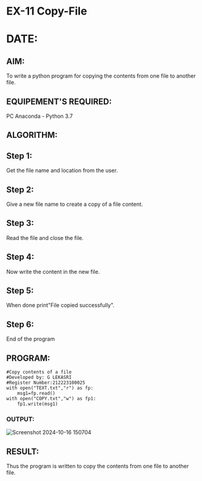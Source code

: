 # EX-11 Copy-File
# DATE:
## AIM:
To write a python program for copying the contents from one file to another file.
## EQUIPEMENT'S REQUIRED: 
PC
Anaconda - Python 3.7
## ALGORITHM: 
## Step 1:
Get the file name and location from the user.

## Step 2:
Give a new file name to create a copy of a file content.

## Step 3:
Read the file and close the file.

## Step 4:
Now write the content in the new file.

## Step 5:
When done print"File copied successfully".

## Step 6:
End of the program

## PROGRAM:
```
#Copy contents of a file 
#Developed by: G LEKASRI
#Register Number:212223100025
with open("TEXT.txt","r") as fp:
    msg1=fp.read()
with open("COPY.txt","w") as fp1:
    fp1.write(msg1)

```
### OUTPUT:
![Screenshot 2024-10-16 150704](https://github.com/user-attachments/assets/b8170660-6067-4d7b-b70b-914562974ae0)




## RESULT:
Thus the program is written to copy the contents from one file to another file.
